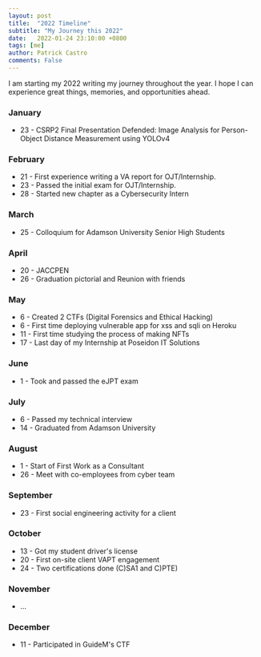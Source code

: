 ```yaml
---
layout: post
title:  "2022 Timeline"
subtitle: "My Journey this 2022"
date:   2022-01-24 23:10:00 +0800
tags: [me]
author: Patrick Castro
comments: False
---
```


I am starting my 2022 writing my journey throughout the year. I hope I can experience great things, memories, and opportunities ahead.

### January
- 23 - CSRP2 Final Presentation Defended: Image Analysis for Person-Object Distance Measurement using YOLOv4

### February
- 21 - First experience writing a VA report for OJT/Internship.
- 23 - Passed the initial exam for OJT/Internship.
- 28 - Started new chapter as a Cybersecurity Intern

### March
- 25 - Colloquium for Adamson University Senior High Students

### April
- 20 - JACCPEN 
- 26 - Graduation pictorial and Reunion with friends

### May
- 6 - Created 2 CTFs (Digital Forensics and Ethical Hacking)
- 6 - First time deploying vulnerable app for xss and sqli on Heroku
- 11 - First time studying the process of making NFTs
- 17 - Last day of my Internship at Poseidon IT Solutions

### June
- 1 - Took and passed the eJPT exam

### July
- 6 - Passed my technical interview
- 14 - Graduated from Adamson University

### August
- 1 - Start of First Work as a Consultant
- 26 - Meet with co-employees from cyber team

### September
- 23 - First social engineering activity for a client

### October
- 13 - Got my student driver's license
- 20 - First on-site client VAPT engagement
- 24 - Two certifications done (C)SA1 and C)PTE)

### November
- ...

### December
- 11 - Participated in GuideM's CTF